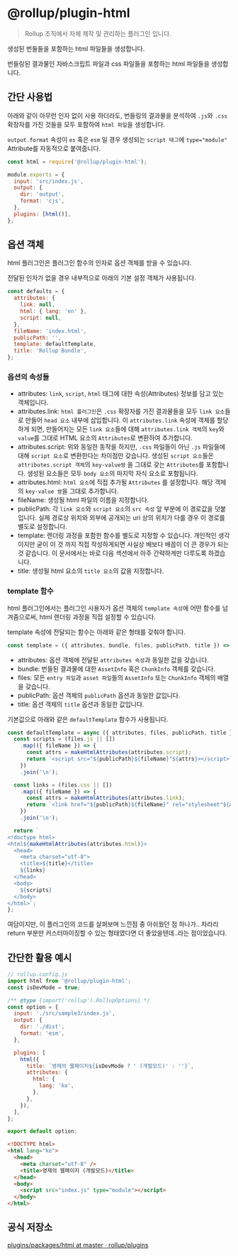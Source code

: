 # @rollup/plugin-html

> Rollup 조직에서 자체 제작 및 관리하는 플러그인 입니다.

생성된 번들들을 포함하는 html 파일들을 생성합니다.

번들링된 결과물인 자바스크립트 파일과 css 파일들을 포함하는 html 파일들을 생성합니다.

## 간단 사용법

아래와 같이 아무런 인자 없이 사용 하더라도, 번들링의 결과물을 분석하여 `.js`와 `.css` 확장자를 가진 것들을 모두 포함하여 `html 파일`을 생성합니다.

`output.format` 속성이 `es` 혹은 `esm` 일 경우 생성되는 `script 태그`에 `type="module"` Attribute를 자동적으로 붙여줍니다.

```js
const html = require('@rollup/plugin-html');

module.exports = {
  input: 'src/index.js',
  output: {
    dir: 'output',
    format: 'cjs',
  },
  plugins: [html()],
};
```

## 옵션 객체

html 플러그인은 플러그인 함수의 인자로 옵션 객체를 받을 수 있습니다.

전달된 인자가 없을 경우 내부적으로 아래의 기본 설정 객체가 사용됩니다.

```js
const defaults = {
  attributes: {
    link: null,
    html: { lang: 'en' },
    script: null,
  },
  fileName: 'index.html',
  publicPath: '',
  template: defaultTemplate,
  title: 'Rollup Bundle',
};
```

### 옵션의 속성들

- attributes: `link`, `script`, `html` 태그에 대한 속성(Attributes) 정보를 담고 있는 객체입니다.
- attributes.link: `html 플러그인`은 `.css` 확장자를 가진 결과물들을 모두 `link 요소`들로 만들어 `head 요소` 내부에 삽입합니다. 이 `attributes.link` 속성에 객체를 할당하게 되면, 만들어지는 모든 `link 요소`들에 대해 `attributes.link 객체`의 `key`와 `value`를 그대로 HTML 요소의 `Attributes`로 변환하여 추가합니다.
- attributes.script: 위와 동일한 동작을 하지만, `.css` 파일들이 아닌 `.js` 파일들에 대해 `script 요소`로 변환한다는 차이점만 갖습니다. 생성된 `script 요소`들은 `attributes.script 객체`의 `key-value쌍` 을 그대로 갖는 `Attributes`를 포함합니다. 생성된 요소들은 모두 `body 요소`의 마지막 자식 요소로 포함됩니다.
- attributes.html: `html 요소`에 직접 추가될 `Attributes` 를 설정합니다. 해당 객체의 `key-value 쌍`을 그대로 추가합니다.
- fileName: 생성될 html 파일의 이름을 지정합니다.
- publicPath: 각 `link 요소`와 `script 요소`의 `src 속성` 앞 부분에 이 경로값을 덧붙입니다. 실제 경로상 위치와 외부에 공개되는 uri 상의 위치가 다를 경우 이 경로를 별도로 설정합니다.
- template: 렌더링 과정을 포함한 함수를 별도로 지정할 수 있습니다. 개인적인 생각이지만 굳이 이 것 까지 직접 작성하게되면 사실상 배보다 배꼽이 더 큰 경우가 되는 것 같습니다. 이 문서에서는 바로 다음 섹션에서 아주 간략하게만 다루도록 하겠습니다.
- title: 생성될 html 요소의 `title 요소`의 값을 지정합니다.

### template 함수

html 플러그인에서는 플러그인 사용자가 옵션 객체의 `template 속성`에 어떤 함수를 넘겨줌으로써, html 렌더링 과정을 직접 설정할 수 있습니다.

template 속성에 전달되는 함수는 아래와 같은 형태를 갖춰야 합니다.

```js
const template = ({ attributes, bundle, files, publicPath, title }) => { ... }
```

- attributes: 옵션 객체에 전달된 `attributes 속성`과 동일한 값을 갖습니다.
- bundle: 번들된 결과물에 대한 `AssetInfo` 혹은 `ChunkInfo` 객체를 갖습니다.
- files: 모든 `entry 파일`과 `asset 파일`들의 `AssetInfo` 또는 `ChunkInfo` 객체의 배열을 갖습니다.
- publicPath: 옵션 객체의 `publicPath` 옵션과 동일한 값입니다.
- title: 옵션 객체의 `title` 옵션과 동일한 값입니다.

기본값으로 아래와 같은 `defaultTemplate` 함수가 사용됩니다.

```js
const defaultTemplate = async ({ attributes, files, publicPath, title }) => {
  const scripts = (files.js || [])
    .map(({ fileName }) => {
      const attrs = makeHtmlAttributes(attributes.script);
      return `<script src="${publicPath}${fileName}"${attrs}></script>`;
    })
    .join('\n');

  const links = (files.css || [])
    .map(({ fileName }) => {
      const attrs = makeHtmlAttributes(attributes.link);
      return `<link href="${publicPath}${fileName}" rel="stylesheet"${attrs}>`;
    })
    .join('\n');

  return `
<!doctype html>
<html${makeHtmlAttributes(attributes.html)}>
  <head>
    <meta charset="utf-8">
    <title>${title}</title>
    ${links}
  </head>
  <body>
    ${scripts}
  </body>
</html>`;
};
```

여담이지만, 이 플러그인의 코드를 살펴보며 느낀점 중 아쉬웠던 점 하나가..
차라리 return 부분만 커스터마이징할 수 있는 형태였다면 더 좋았을텐데..라는 점이었습니다.

## 간단한 활용 예시

```js
// rollup.config.js
import html from '@rollup/plugin-html';
const isDevMode = true;

/** @type {import('rollup').RollupOptions} */
const option = {
  input: './src/sample3/index.js',
  output: {
    dir: './dist',
    format: 'esm',
  },

  plugins: [
    html({
      title: `영재의 웹페이지${isDevMode ? ' (개발모드)' : ''}`,
      attributes: {
        html: {
          lang: 'ko',
        },
      },
    }),
  ],
};

export default option;
```

```html
<!DOCTYPE html>
<html lang="ko">
  <head>
    <meta charset="utf-8" />
    <title>영재의 웹페이지 (개발모드)</title>
  </head>
  <body>
    <script src="index.js" type="module"></script>
  </body>
</html>
```

## 공식 저장소

[plugins/packages/html at master · rollup/plugins](https://github.com/rollup/plugins/tree/master/packages/html)
